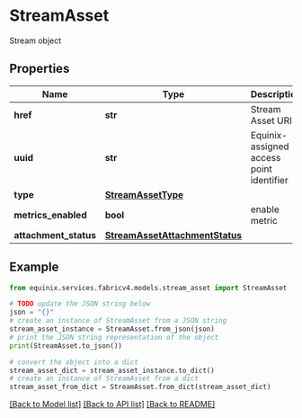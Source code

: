 # StreamAsset

Stream object

## Properties

Name | Type | Description | Notes
------------ | ------------- | ------------- | -------------
**href** | **str** | Stream Asset URI | [optional] [readonly] 
**uuid** | **str** | Equinix-assigned access point identifier | [optional] 
**type** | [**StreamAssetType**](StreamAssetType.md) |  | [optional] 
**metrics_enabled** | **bool** | enable metric | [optional] 
**attachment_status** | [**StreamAssetAttachmentStatus**](StreamAssetAttachmentStatus.md) |  | [optional] 

## Example

```python
from equinix.services.fabricv4.models.stream_asset import StreamAsset

# TODO update the JSON string below
json = "{}"
# create an instance of StreamAsset from a JSON string
stream_asset_instance = StreamAsset.from_json(json)
# print the JSON string representation of the object
print(StreamAsset.to_json())

# convert the object into a dict
stream_asset_dict = stream_asset_instance.to_dict()
# create an instance of StreamAsset from a dict
stream_asset_from_dict = StreamAsset.from_dict(stream_asset_dict)
```
[[Back to Model list]](../README.md#documentation-for-models) [[Back to API list]](../README.md#documentation-for-api-endpoints) [[Back to README]](../README.md)


